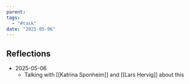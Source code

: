 ```yaml
---
parent: 
tags:
  - "#task"
date: "2025-05-06"
---
```

## Reflections
- 2025-05-06
	- Talking with [[Katrina Sponheim]] and [[Lars Hervig]] about this
